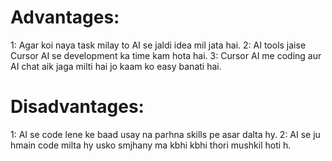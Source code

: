 # Advantages:
1: Agar koi naya task milay to AI se jaldi idea mil jata hai.
2: AI tools jaise Cursor AI se development ka time kam hota hai.
3: Cursor AI me coding aur AI chat aik jaga milti hai jo kaam ko easy banati hai.

# Disadvantages:
1: AI se code lene ke baad usay na parhna skills pe asar dalta hy.
2: AI se ju hmain code milta hy usko smjhany ma kbhi kbhi thori mushkil hoti h.
